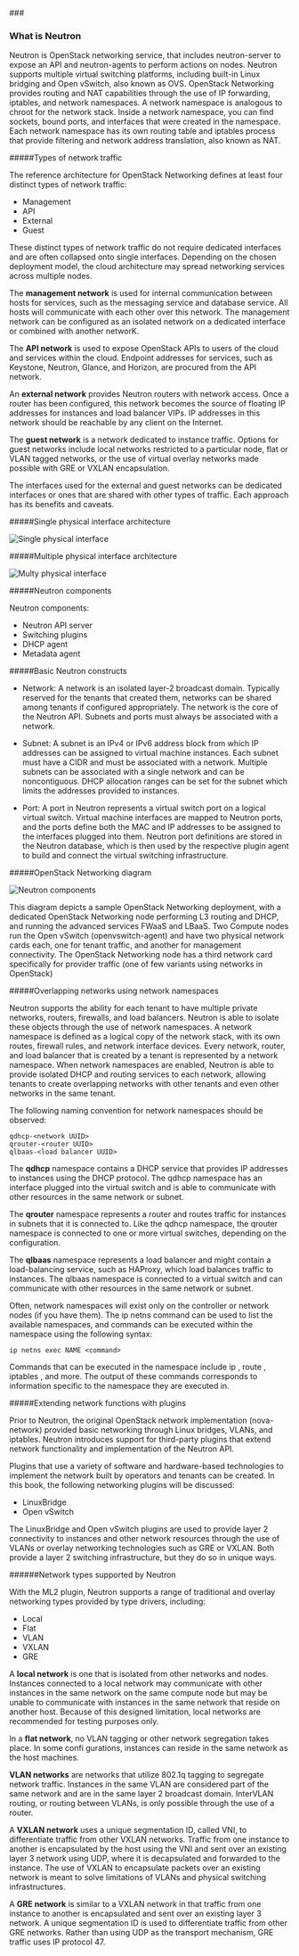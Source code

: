 ###<h3>What is Neutron</h3>
 
Neutron is OpenStack networking service, that includes neutron-server to expose an API and neutron-agents to perform actions on nodes.
Neutron supports multiple virtual switching platforms, including built-in Linux bridging and Open vSwitch, also known as OVS.
OpenStack Networking provides routing and NAT capabilities through the use of IP forwarding, iptables, and network namespaces. 
A network namespace is analogous to chroot for the network stack. Inside a network namespace, you can find sockets,
bound ports, and interfaces that were created in the namespace. Each network namespace has its own routing table and iptables process 
that provide filtering and network address translation, also known as NAT.

#####Types of network traffic

The reference architecture for OpenStack Networking defines at least four distinct
types of network traffic:

- Management
- API
- External
- Guest
    
These distinct types of network traffic do not require dedicated interfaces and are
often collapsed onto single interfaces. Depending on the chosen deployment model,
the cloud architecture may spread networking services across multiple nodes.

The **management network** is used for internal communication between hosts
for services, such as the messaging service and database service. All hosts will
communicate with each other over this network. The management network can be
configured as an isolated network on a dedicated interface or combined with another
networK.

The **API network** is used to expose OpenStack APIs to users of the cloud and services
within the cloud. Endpoint addresses for services, such as Keystone, Neutron,
Glance, and Horizon, are procured from the API network.

An **external network** provides Neutron routers with network access. Once a router
has been configured, this network becomes the source of floating IP addresses for
instances and load balancer VIPs. IP addresses in this network should be reachable
by any client on the Internet.

The **guest network** is a network dedicated to instance traffic. Options for guest
networks include local networks restricted to a particular node, flat or VLAN
tagged networks, or the use of virtual overlay networks made possible with GRE
or VXLAN encapsulation.
 
The interfaces used for the external and guest networks can be dedicated interfaces
or ones that are shared with other types of traffic. Each approach has its benefits and
caveats.


#####Single physical interface architecture
 
![Single physical interface](../img/single_interface.png)


#####Multiple physical interface architecture

![Multy physical interface](../img/multy_interface.png)


#####Neutron components

Neutron components:

- Neutron API server
- Switching plugins
- DHCP agent
- Metadata agent


#####Basic Neutron constructs

- Network: A network is an isolated layer-2 broadcast domain. Typically
reserved for the tenants that created them, networks can be shared among
tenants if configured appropriately. The network is the core of the Neutron
API. Subnets and ports must always be associated with a network.

- Subnet: A subnet is an IPv4 or IPv6 address block from which IP addresses
can be assigned to virtual machine instances. Each subnet must have a CIDR
and must be associated with a network. Multiple subnets can be associated
with a single network and can be noncontiguous. DHCP allocation ranges
can be set for the subnet which limits the addresses provided to instances.

- Port: A port in Neutron represents a virtual switch port on a logical virtual
switch. Virtual machine interfaces are mapped to Neutron ports, and the
ports define both the MAC and IP addresses to be assigned to the interfaces
plugged into them. Neutron port definitions are stored in the Neutron
database, which is then used by the respective plugin agent to build and
connect the virtual switching infrastructure.


#####OpenStack Networking diagram

![Neutron components](../img/neutron_components.png)

This diagram depicts a sample OpenStack Networking deployment, with a dedicated OpenStack Networking node 
performing L3 routing and DHCP, and running the advanced services FWaaS and LBaaS. Two Compute nodes run 
the Open vSwitch (openvswitch-agent) and have two physical network cards each, one for tenant traffic, and 
another for management connectivity. The OpenStack Networking node has a third network card specifically 
for provider traffic (one of few variants using networks in OpenStack)


#####Overlapping networks using network namespaces

Neutron supports the ability for each tenant to have multiple private
networks, routers, firewalls, and load balancers. Neutron is able to isolate these
objects through the use of network namespaces.
A network namespace is defined as a logical copy of the network stack, with its own
routes, firewall rules, and network interface devices. Every network, router, and load
balancer that is created by a tenant is represented by a network namespace. When
network namespaces are enabled, Neutron is able to provide isolated DHCP and
routing services to each network, allowing tenants to create overlapping networks
with other tenants and even other networks in the same tenant.

The following naming convention for network namespaces should be observed:
```
qdhcp-<network UUID>  
qrouter-<router UUID>  
qlbaas-<load balancer UUID>    
```
The **qdhcp** namespace contains a DHCP service that provides IP addresses to
instances using the DHCP protocol. The qdhcp namespace has an interface plugged
into the virtual switch and is able to communicate with other resources in the same
network or subnet.

The **qrouter** namespace represents a router and routes traffic for instances in
subnets that it is connected to. Like the qdhcp namespace, the qrouter namespace
is connected to one or more virtual switches, depending on the configuration.

The **qlbaas** namespace represents a load balancer and might contain a
load-balancing service, such as HAProxy, which load balances traffic to instances.
The qlbaas namespace is connected to a virtual switch and can communicate
with other resources in the same network or subnet.

Often, network namespaces will exist only on the controller or network nodes (if you
have them). The ip netns command can be used to list the available namespaces,
and commands can be executed within the namespace using the following syntax:
```
ip netns exec NAME <command>  
```
Commands that can be executed in the namespace include ip , route , iptables ,
and more. The output of these commands corresponds to information specific to
the namespace they are executed in.

#####Extending network functions with plugins

Prior to Neutron, the original OpenStack network implementation (nova-network)
provided basic networking through Linux bridges, VLANs, and iptables. Neutron
introduces support for third-party plugins that extend network functionality and
implementation of the Neutron API.

Plugins that use a variety of software and hardware-based technologies to
implement the network built by operators and tenants can be created. In this
book, the following networking plugins will be discussed:

- LinuxBridge
- Open vSwitch

The LinuxBridge and Open vSwitch plugins are used to provide layer 2 connectivity
to instances and other network resources through the use of VLANs or overlay
networking technologies such as GRE or VXLAN. Both provide a layer 2 switching
infrastructure, but they do so in unique ways.

######Network types supported by Neutron

With the ML2 plugin, Neutron supports a range of traditional and overlay
networking types provided by type drivers, including:

- Local
- Flat
- VLAN
- VXLAN
- GRE

A **local network** is one that is isolated from other networks and nodes. Instances
connected to a local network may communicate with other instances in the same
network on the same compute node but may be unable to communicate with
instances in the same network that reside on another host. Because of this designed
limitation, local networks are recommended for testing purposes only.

In a **flat network**, no VLAN tagging or other network segregation takes place. In
some confi gurations, instances can reside in the same network as the host machines.

**VLAN networks** are networks that utilize 802.1q tagging to segregate network
traffic. Instances in the same VLAN are considered part of the same network and
are in the same layer 2 broadcast domain. InterVLAN routing, or routing between
VLANs, is only possible through the use of a router.

A **VXLAN network** uses a unique segmentation ID, called VNI, to differentiate
traffic from other VXLAN networks. Traffic from one instance to another is
encapsulated by the host using the VNI and sent over an existing layer 3 network
using UDP, where it is decapsulated and forwarded to the instance. The use of
VXLAN to encapsulate packets over an existing network is meant to solve limitations
of VLANs and physical switching infrastructures. 

A **GRE network** is similar to a VXLAN network in that traffic from one instance
to another is encapsulated and sent over an existing layer 3 network. A unique
segmentation ID is used to differentiate traffic from other GRE networks. Rather
than using UDP as the transport mechanism, GRE traffic uses IP protocol 47.